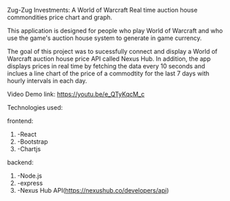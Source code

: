 Zug-Zug Investments:
A World of Warcraft Real time auction house commondities price chart and graph.

This application is designed for people who play World of Warcraft and who use the game's auction house system to generate in game currency.

The goal of this project was to sucessfully connect and display a World of Warcraft auction house price API called Nexus Hub. In addition, the app displays prices in real time by fetching the data every 10 seconds and inclues a line chart of the price of a commodtity for the last 7 days with hourly intervals in each day. 

Video Demo link: https://youtu.be/e_QTyKqcM_c

Technologies used:


frontend:
1. -React
2. -Bootstrap
3. -Chartjs

backend:
1. -Node.js
2. -express
3. -Nexus Hub API(https://nexushub.co/developers/api)
